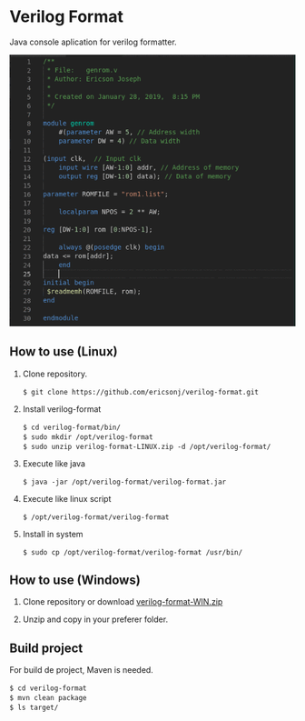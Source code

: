 # Verilog Format

Java console aplication for verilog formatter.

![sample](images/verilog-format.gif) 

## How to use (Linux)

1. Clone repository.

    `$ git clone https://github.com/ericsonj/verilog-format.git`

2. Install verilog-format

    `$ cd verilog-format/bin/`  
    `$ sudo mkdir /opt/verilog-format`  
    `$ sudo unzip verilog-format-LINUX.zip -d /opt/verilog-format/`

3. Execute like java  

    `$ java -jar /opt/verilog-format/verilog-format.jar`

4. Execute like linux script  

    `$ /opt/verilog-format/verilog-format`

5. Install in system

    `$ sudo cp /opt/verilog-format/verilog-format /usr/bin/`

## How to use (Windows)

1. Clone repository or download [verilog-format-WIN.zip](bin/verilog-format-WIN.zip)  

2. Unzip and copy in your preferer folder.

## Build project

For build de project, Maven is needed.  

`$ cd verilog-format`  
`$ mvn clean package`  
`$ ls target/`  
